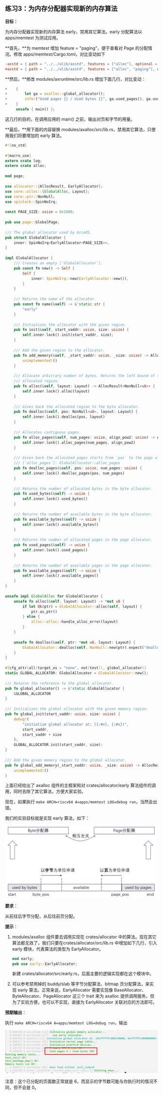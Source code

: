 ## 练习3：为内存分配器实现新的内存算法



**目标：**

为内存分配器实现新的内存算法 early，禁用其它算法。early 分配算法以 apps/memtest 为测试应用。

**首先，**为 memtest 增加 feature = "paging"，便于查看对 Page 的分配情况。修改 apps/memtest/Cargo.toml，对比变动如下

```toml
-axstd = { path = "../../ulib/axstd", features = ["alloc"], optional = true }
+axstd = { path = "../../ulib/axstd", features = ["alloc", "paging"], optional = true }
```

**然后，**修改 modules/axruntime/src/lib.rs 增加下面几行，对比变动：

```rust
+    {
+        let ga = axalloc::global_allocator();
+        info!("Used pages {} / Used bytes {}", ga.used_pages(), ga.used_bytes());
+    }
     unsafe { main() };
```

这几行的目的，在调用应用的 main() 之前，输出对页和字节的用量。

**最后，**用下面的内容替换 modules/axalloc/src/lib.rs，禁用其它算法，只使用我们将要增加的 early 算法。

```rust
#![no_std]

#[macro_use]
extern crate log;
extern crate alloc;

mod page;

use allocator::{AllocResult, EarlyAllocator};
use core::alloc::{GlobalAlloc, Layout};
use core::ptr::NonNull;
use spinlock::SpinNoIrq;

const PAGE_SIZE: usize = 0x1000;

pub use page::GlobalPage;

/// The global allocator used by ArceOS.
pub struct GlobalAllocator {
    inner: SpinNoIrq<EarlyAllocator<PAGE_SIZE>>,
}

impl GlobalAllocator {
    /// Creates an empty [`GlobalAllocator`].
    pub const fn new() -> Self {
        Self {
            inner: SpinNoIrq::new(EarlyAllocator::new()),
        }
    }

    /// Returns the name of the allocator.
    pub const fn name(&self) -> &'static str {
        "early"
    }

    /// Initializes the allocator with the given region.
    pub fn init(&self, start_vaddr: usize, size: usize) {
        self.inner.lock().init(start_vaddr, size);
    }

    /// Add the given region to the allocator.
    pub fn add_memory(&self, _start_vaddr: usize, _size: usize) -> AllocResult {
        unimplemented!()
    }

    /// Allocate arbitrary number of bytes. Returns the left bound of the
    /// allocated region.
    pub fn alloc(&self, layout: Layout) -> AllocResult<NonNull<u8>> {
        self.inner.lock().alloc(layout)
    }

    /// Gives back the allocated region to the byte allocator.
    pub fn dealloc(&self, pos: NonNull<u8>, layout: Layout) {
        self.inner.lock().dealloc(pos, layout)
    }

    /// Allocates contiguous pages.
    pub fn alloc_pages(&self, num_pages: usize, align_pow2: usize) -> AllocResult<usize> {
        self.inner.lock().alloc_pages(num_pages, align_pow2)
    }

    /// Gives back the allocated pages starts from `pos` to the page allocator.
    /// [`alloc_pages`]: GlobalAllocator::alloc_pages
    pub fn dealloc_pages(&self, pos: usize, num_pages: usize) {
        self.inner.lock().dealloc_pages(pos, num_pages)
    }

    /// Returns the number of allocated bytes in the byte allocator.
    pub fn used_bytes(&self) -> usize {
        self.inner.lock().used_bytes()
    }

    /// Returns the number of available bytes in the byte allocator.
    pub fn available_bytes(&self) -> usize {
        self.inner.lock().available_bytes()
    }

    /// Returns the number of allocated pages in the page allocator.
    pub fn used_pages(&self) -> usize {
        self.inner.lock().used_pages()
    }

    /// Returns the number of available pages in the page allocator.
    pub fn available_pages(&self) -> usize {
        self.inner.lock().available_pages()
    }
}

unsafe impl GlobalAlloc for GlobalAllocator {
    unsafe fn alloc(&self, layout: Layout) -> *mut u8 {
        if let Ok(ptr) = GlobalAllocator::alloc(self, layout) {
            ptr.as_ptr()
        } else {
            alloc::alloc::handle_alloc_error(layout)
        }
    }

    unsafe fn dealloc(&self, ptr: *mut u8, layout: Layout) {
        GlobalAllocator::dealloc(self, NonNull::new(ptr).expect("dealloc null ptr"), layout)
    }
}

#[cfg_attr(all(target_os = "none", not(test)), global_allocator)]
static GLOBAL_ALLOCATOR: GlobalAllocator = GlobalAllocator::new();

/// Returns the reference to the global allocator.
pub fn global_allocator() -> &'static GlobalAllocator {
    &GLOBAL_ALLOCATOR
}

/// Initializes the global allocator with the given memory region.
pub fn global_init(start_vaddr: usize, size: usize) {
    debug!(
        "initialize global allocator at: [{:#x}, {:#x})",
        start_vaddr,
        start_vaddr + size
    );
    GLOBAL_ALLOCATOR.init(start_vaddr, size);
}

/// Add the given memory region to the global allocator.
pub fn global_add_memory(_start_vaddr: usize, _size: usize) -> AllocResult {
    unimplemented!()
}
```

上面已经给出了 axalloc 组件的主框架和对 crates/allocator/early 算法组件的调用，同时去除了其它算法，方便大家实验。

现在，如果执行 `make ARCH=riscv64 A=apps/memtest LOG=debug run`，当然会出错。

我们的实验目标就是实现 early 算法，如下：

<div style="text-align:center">
   <img src=".\img\1-2-0.svg" alt="1-2-0" style="zoom:50%"/>
</div>

**要求**：

从前往后字节分配，从后往前页分配。



**提示**：

1. modules/axalloc 组件要去调用实现在 crates/allocator 中的算法。现在其它算法都无效了，我们只要在crates/allocator/src/lib.rs 中增加如下几行，引入 early 模块，代表算法的类型为 EarlyAllocator。

   ```rust
   mod early;
   pub use early::EarlyAllocator;
   ```

   新建 crates/allocator/src/early.rs，后面主要的逻辑实现都在这个模块中。

2. 可以参考禁用掉的 buddy/slab 等字节分配算法、bitmap 页分配算法，来实现 early 算法。正常来说，EarlyAllocator 需要实现像 BaseAllocator、ByteAllocator、PageAllocator 这三个 trait 来为 axalloc 提供调用服务，但为了实验方便，也可以不实现，直接为 EarlyAllocator 关联对应的方法即可。

   

**预期输出**：

执行 `make ARCH=riscv64 A=apps/memtest LOG=debug run`，输出

<div style="text-align:center">
   <img src=".\img\1-2.png" alt="1-2" style="zoom:100%"/>
</div>

注意：这个已分配的页面数正常就是 6，而显示的字节数可能与你执行时的情况不同，但不会是 0。







<script src="https://utteranc.es/client.js"
        repo="OSLearning365/blog-issues"
        issue-term="pathname"
        theme="github-light"
        crossorigin="anonymous"
        async>
</script>
